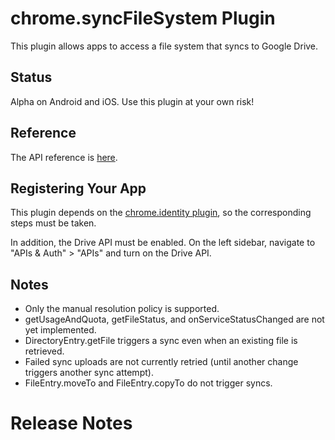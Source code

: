 # chrome.syncFileSystem Plugin

This plugin allows apps to access a file system that syncs to Google Drive.

## Status

Alpha on Android and iOS.  Use this plugin at your own risk!

## Reference

The API reference is [here](https://developer.chrome.com/apps/syncFileSystem.html).

## Registering Your App

This plugin depends on the [chrome.identity plugin](), so the corresponding steps must be taken.

In addition, the Drive API must be enabled.  On the left sidebar, navigate to "APIs & Auth" > "APIs" and turn on the Drive API.

## Notes

* Only the manual resolution policy is supported.
* getUsageAndQuota, getFileStatus, and onServiceStatusChanged are not yet implemented.
* DirectoryEntry.getFile triggers a sync even when an existing file is retrieved.
* Failed sync uploads are not currently retried (until another change triggers another sync attempt).
* FileEntry.moveTo and FileEntry.copyTo do not trigger syncs.

# Release Notes
